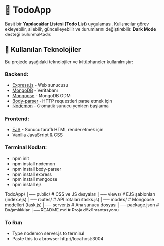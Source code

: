 # 📝 TodoApp

Basit bir **Yapılacaklar Listesi (Todo List)** uygulaması. Kullanıcılar görev ekleyebilir, silebilir, güncelleyebilir ve durumlarını değiştirebilir. **Dark Mode** desteği bulunmaktadır.  

## 🚀 Kullanılan Teknolojiler

Bu projede aşağıdaki teknolojiler ve kütüphaneler kullanılmıştır:

### Backend:
- [Express.js](https://expressjs.com/) - Web sunucusu
- [MongoDB](https://www.mongodb.com/) - Veritabanı
- [Mongoose](https://mongoosejs.com/) - MongoDB ODM
- [Body-parser](https://www.npmjs.com/package/body-parser) - HTTP requestleri parse etmek için
- [Nodemon](https://nodemon.io/) - Otomatik sunucu yeniden başlatma

### Frontend:
- [EJS](https://ejs.co/) - Sunucu taraflı HTML render etmek için
- Vanilla JavaScript & CSS


### Terminal Kodları:
- npm init
- npm install nodemon
- npm install body-parser
- npm install express
- npm install mongoose
- npm install ejs


TodoApp/
│── public/          # CSS ve JS dosyaları
│── views/           # EJS şablonları (index.ejs)
│── routes/          # API rotaları (tasks.js)
│── models/          # Mongoose modelleri (task.js)
│── server.js        # Ana sunucu dosyası
│── package.json     # Bağımlılıklar
│── README.md        # Proje dökümantasyonu



### To Run

- Type nodemon server.js to terminal
- Paste this to a browser http://localhost:3004



```bash


